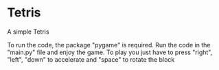 # Tetris
A simple Tetris

To run the code, the package "pygame" is required.
Run the code in the "main.py" file and enjoy the game. 
To play you just have to press "right", "left", "down" to accelerate and "space" to rotate the block
